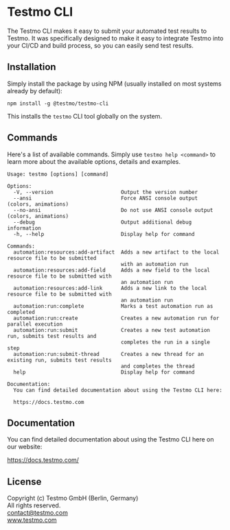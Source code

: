 # Testmo CLI

The Testmo CLI makes it easy to submit your automated test results to Testmo. It was specifically designed to make it easy to integrate Testmo into your CI/CD and build process, so you can easily send test results.

## Installation

Simply install the package by using NPM (usually installed on most systems already by default):

```
npm install -g @testmo/testmo-cli
```

This installs the `testmo` CLI tool globally on the system.

## Commands

Here's a list of available commands. Simply use `testmo help <command>` to learn more about the available options, details and examples.

```
Usage: testmo [options] [command]

Options:
  -V, --version                      Output the version number
  --ansi                             Force ANSI console output (colors, animations)
  --no-ansi                          Do not use ANSI console output (colors, animations)
  --debug                            Output additional debug information
  -h, --help                         Display help for command

Commands:
  automation:resources:add-artifact  Adds a new artifact to the local resource file to be submitted
                                     with an automation run
  automation:resources:add-field     Adds a new field to the local resource file to be submitted with
                                     an automation run
  automation:resources:add-link      Adds a new link to the local resource file to be submitted with
                                     an automation run
  automation:run:complete            Marks a test automation run as completed
  automation:run:create              Creates a new automation run for parallel execution
  automation:run:submit              Creates a new test automation run, submits test results and
                                     completes the run in a single step
  automation:run:submit-thread       Creates a new thread for an existing run, submits test results
                                     and completes the thread
  help                               Display help for command

Documentation:
  You can find detailed documentation about using the Testmo CLI here:

  https://docs.testmo.com
```

## Documentation

You can find detailed documentation about using the Testmo CLI here on our website:

https://docs.testmo.com/

## License

Copyright (c) Testmo GmbH (Berlin, Germany)<br>
All rights reserved.<br>
contact@testmo.com<br>
www.testmo.com
